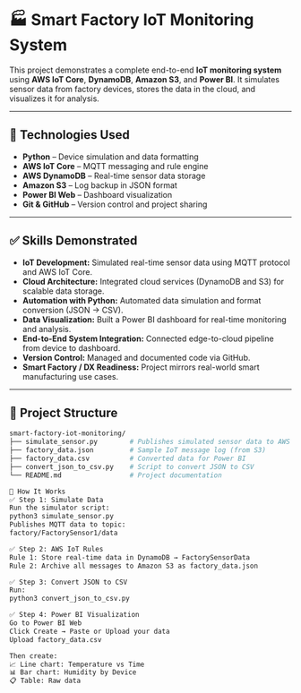 # 🏭 Smart Factory IoT Monitoring System

This project demonstrates a complete end-to-end **IoT monitoring system** using **AWS IoT Core**, **DynamoDB**, **Amazon S3**, and **Power BI**. It simulates sensor data from factory devices, stores the data in the cloud, and visualizes it for analysis.

---

## 🔧 Technologies Used

- **Python** – Device simulation and data formatting
- **AWS IoT Core** – MQTT messaging and rule engine
- **AWS DynamoDB** – Real-time sensor data storage
- **Amazon S3** – Log backup in JSON format
- **Power BI Web** – Dashboard visualization
- **Git & GitHub** – Version control and project sharing

---

## ✅ Skills Demonstrated

- **IoT Development:** Simulated real-time sensor data using MQTT protocol and AWS IoT Core.
- **Cloud Architecture:** Integrated cloud services (DynamoDB and S3) for scalable data storage.
- **Automation with Python:** Automated data simulation and format conversion (JSON → CSV).
- **Data Visualization:** Built a Power BI dashboard for real-time monitoring and analysis.
- **End-to-End System Integration:** Connected edge-to-cloud pipeline from device to dashboard.
- **Version Control:** Managed and documented code via GitHub.
- **Smart Factory / DX Readiness:** Project mirrors real-world smart manufacturing use cases.

---

## 📁 Project Structure

```bash
smart-factory-iot-monitoring/
├── simulate_sensor.py        # Publishes simulated sensor data to AWS IoT
├── factory_data.json         # Sample IoT message log (from S3)
├── factory_data.csv          # Converted data for Power BI
├── convert_json_to_csv.py    # Script to convert JSON to CSV
└── README.md                 # Project documentation

🚀 How It Works
✅ Step 1: Simulate Data
Run the simulator script:
python3 simulate_sensor.py
Publishes MQTT data to topic:
factory/FactorySensor1/data

✅ Step 2: AWS IoT Rules
Rule 1: Store real-time data in DynamoDB → FactorySensorData
Rule 2: Archive all messages to Amazon S3 as factory_data.json

✅ Step 3: Convert JSON to CSV
Run:
python3 convert_json_to_csv.py

✅ Step 4: Power BI Visualization
Go to Power BI Web
Click Create → Paste or Upload your data
Upload factory_data.csv

Then create:
📈 Line chart: Temperature vs Time
📊 Bar chart: Humidity by Device
📋 Table: Raw data


